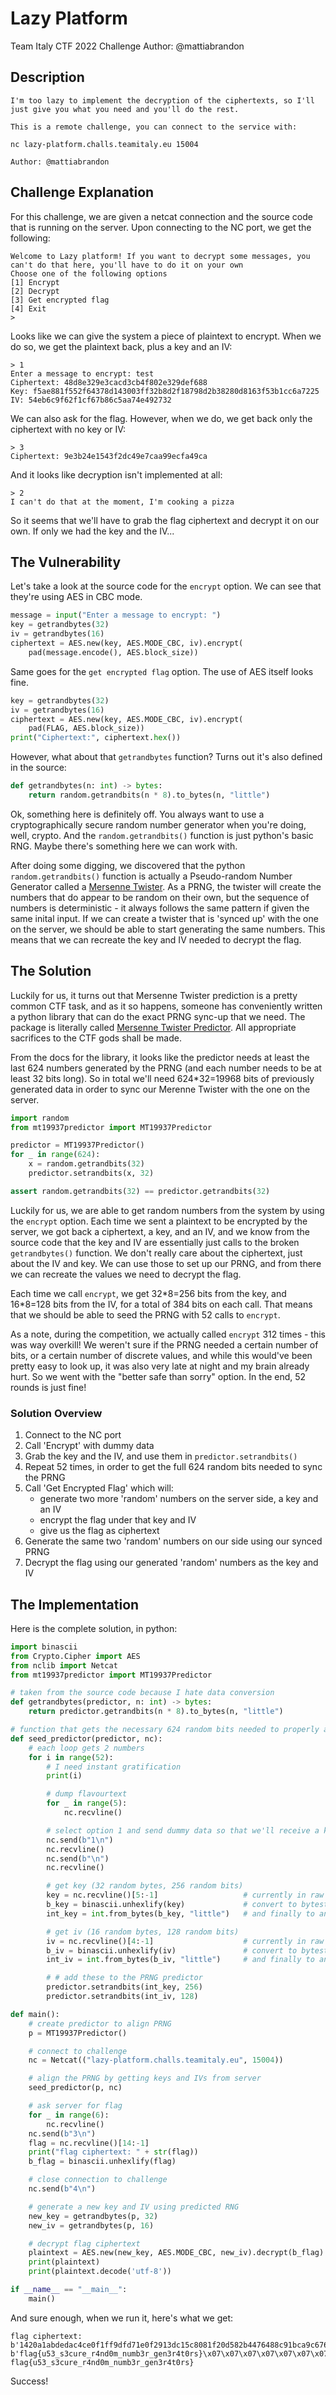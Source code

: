 # Lazy Platform
Team Italy CTF 2022
Challenge Author: @mattiabrandon

## Description

```
I'm too lazy to implement the decryption of the ciphertexts, so I'll just give you what you need and you'll do the rest.

This is a remote challenge, you can connect to the service with:

nc lazy-platform.challs.teamitaly.eu 15004

Author: @mattiabrandon
```

## Challenge Explanation

For this challenge, we are given a netcat connection and the source code that is running on the server. Upon connecting to the NC port, we get the following: 

```
Welcome to Lazy platform! If you want to decrypt some messages, you can't do that here, you'll have to do it on your own
Choose one of the following options
[1] Encrypt
[2] Decrypt
[3] Get encrypted flag
[4] Exit
> 
```

Looks like we can give the system a piece of plaintext to encrypt. When we do so, we get the plaintext back, plus a key and an IV:

```
> 1
Enter a message to encrypt: test
Ciphertext: 48d8e329e3cacd3cb4f802e329def688
Key: f5ae881f552f64378d143003ff32b8d2f18798d2b38280d8163f53b1cc6a7225
IV: 54eb6c9f62f1cf67b86c5aa74e492732
```

We can also ask for the flag. However, when we do, we get back only the ciphertext with no key or IV:

```
> 3
Ciphertext: 9e3b24e1543f2dc49e7caa99ecfa49ca
```

And it looks like decryption isn't implemented at all:

```
> 2
I can't do that at the moment, I'm cooking a pizza
```

So it seems that we'll have to grab the flag ciphertext and decrypt it on our own. If only we had the key and the IV...

## The Vulnerability

Let's take a look at the source code for the `encrypt` option. We can see that they're using AES in CBC mode. 

```python
message = input("Enter a message to encrypt: ")
key = getrandbytes(32)
iv = getrandbytes(16)
ciphertext = AES.new(key, AES.MODE_CBC, iv).encrypt(
    pad(message.encode(), AES.block_size))
```

Same goes for the `get encrypted flag` option. The use of AES itself looks fine. 

```python
key = getrandbytes(32)
iv = getrandbytes(16)
ciphertext = AES.new(key, AES.MODE_CBC, iv).encrypt(
    pad(FLAG, AES.block_size))
print("Ciphertext:", ciphertext.hex())
```


However, what about that `getrandbytes` function? Turns out it's also defined in the source:

```python
def getrandbytes(n: int) -> bytes:
    return random.getrandbits(n * 8).to_bytes(n, "little")
```

Ok, something here is definitely off. You always want to use a cryptographically secure random number generator when you're doing, well, crypto. And the `random.getrandbits()` function is just python's basic RNG. Maybe there's something here we can work with.

After doing some digging, we discovered that the python `random.getrandbits()` function is actually a Pseudo-random Number Generator called a [Mersenne Twister](https://en.wikipedia.org/wiki/Mersenne_Twister). As a PRNG, the twister will create the numbers that do appear to be random on their own, but the sequence of numbers is deterministic - it always follows the same pattern if given the same inital input. If we can create a twister that is 'synced up' with the one on the server, we should be able to start generating the same numbers. This means that we can recreate the key and IV needed to decrypt the flag.

## The Solution

Luckily for us, it turns out that Mersenne Twister prediction is a pretty common CTF task, and as it so happens, someone has conveniently written a python library that can do the exact PRNG sync-up that we need. The package is literally called [Mersenne Twister Predictor](https://github.com/kmyk/mersenne-twister-predictor). All appropriate sacrifices to the CTF gods shall be made.

From the docs for the library, it looks like the predictor needs at least the last 624 numbers generated by the PRNG (and each number needs to be at least 32 bits long). So in total we'll need 624*32=19968 bits of previously generated data in order to sync our Merenne Twister with the one on the server.

```python
import random
from mt19937predictor import MT19937Predictor

predictor = MT19937Predictor()
for _ in range(624):
    x = random.getrandbits(32)
    predictor.setrandbits(x, 32)

assert random.getrandbits(32) == predictor.getrandbits(32)
```

Luckily for us, we are able to get random numbers from the system by using the `encrypt` option. Each time we sent a plaintext to be encrypted by the server, we got back a ciphertext, a key, and an IV, and we know from the source code that the key and IV are essentially just calls to the broken `getrandbytes()` function. We don't really care about the ciphertext, just about the IV and key. We can use those to set up our PRNG, and from there we can recreate the values we need to decrypt the flag.

Each time we call `encrypt`, we get 32\*8=256 bits from the key, and 16\*8=128 bits from the IV, for a total of 384 bits on each call. That means that we should be able to seed the PRNG with 52 calls to `encrypt`.

As a note, during the competition, we actually called `encrypt` 312 times - this was way overkill! We weren't sure if the PRNG needed a certain number of bits, or a certain number of discrete values, and while this would've been pretty easy to look up, it was also very late at night and my brain already hurt. So we went with the "better safe than sorry" option. In the end, 52 rounds is just fine!

### Solution Overview
1. Connect to the NC port
2. Call 'Encrypt' with dummy data 
3. Grab the key and the IV, and use them in `predictor.setrandbits()`
4. Repeat 52 times, in order to get the full 624 random bits needed to sync the PRNG
5. Call 'Get Encrypted Flag' which will:
    - generate two more 'random' numbers on the server side, a key and an IV
    - encrypt the flag under that key and IV
    - give us the flag as ciphertext
6. Generate the same two 'random' numbers on our side using our synced PRNG
7. Decrypt the flag using our generated 'random' numbers as the key and IV

## The Implementation
Here is the complete solution, in python:

```python
import binascii
from Crypto.Cipher import AES
from nclib import Netcat
from mt19937predictor import MT19937Predictor

# taken from the source code because I hate data conversion
def getrandbytes(predictor, n: int) -> bytes:
    return predictor.getrandbits(n * 8).to_bytes(n, "little")

# function that gets the necessary 624 random bits needed to properly align the MT19937 PRNG
def seed_predictor(predictor, nc):
    # each loop gets 2 numbers
    for i in range(52):
        # I need instant gratification
        print(i)

        # dump flavourtext
        for _ in range(5):
            nc.recvline()

        # select option 1 and send dummy data so that we'll receive a key and IV back
        nc.send(b"1\n")
        nc.recvline()
        nc.send(b"\n")
        nc.recvline()

        # get key (32 random bytes, 256 random bits)
        key = nc.recvline()[5:-1]                   # currently in raw ascii
        b_key = binascii.unhexlify(key)             # convert to bytestring
        int_key = int.from_bytes(b_key, "little")   # and finally to an int

        # get iv (16 random bytes, 128 random bits)
        iv = nc.recvline()[4:-1]                    # currently in raw ascii
        b_iv = binascii.unhexlify(iv)               # convert to bytestring
        int_iv = int.from_bytes(b_iv, "little")     # and finally to an int

        # # add these to the PRNG predictor
        predictor.setrandbits(int_key, 256)
        predictor.setrandbits(int_iv, 128)

def main():
    # create predictor to align PRNG
    p = MT19937Predictor()

    # connect to challenge
    nc = Netcat(("lazy-platform.challs.teamitaly.eu", 15004))

    # align the PRNG by getting keys and IVs from server
    seed_predictor(p, nc)

    # ask server for flag
    for _ in range(6):
        nc.recvline()
    nc.send(b"3\n")
    flag = nc.recvline()[14:-1]
    print("flag ciphertext: " + str(flag))
    b_flag = binascii.unhexlify(flag)

    # close connection to challenge
    nc.send(b"4\n")

    # generate a new key and IV using predicted RNG
    new_key = getrandbytes(p, 32)
    new_iv = getrandbytes(p, 16)

    # decrypt flag ciphertext
    plaintext = AES.new(new_key, AES.MODE_CBC, new_iv).decrypt(b_flag)
    print(plaintext)
    print(plaintext.decode('utf-8'))

if __name__ == "__main__":
    main()
```

And sure enough, when we run it, here's what we get:

```
flag ciphertext: b'1420a1abdedac4ce0f1ff9dfd71e0f2913dc15c8081f20d582b4476488c91bca9c676fac2a15ea58d8c2ac4dc283ed94'
b'flag{u53_s3cure_r4nd0m_numb3r_gen3r4t0rs}\x07\x07\x07\x07\x07\x07\x07'
flag{u53_s3cure_r4nd0m_numb3r_gen3r4t0rs}
```

Success!